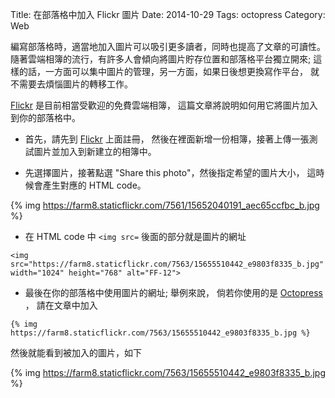 Title: 在部落格中加入 Flickr 圖片
Date: 2014-10-29
Tags: octopress
Category: Web


編寫部落格時，適當地加入圖片可以吸引更多讀者，同時也提高了文章的可讀性。
隨著雲端相簿的流行，有許多人會傾向將圖片貯存位置和部落格平台獨立開來;
這樣的話，一方面可以集中圖片的管理，另一方面，如果日後想更換寫作平台，
就不需要去煩惱圖片的轉移工作。

[Flickr](https://www.flickr.com/) 是目前相當受歡迎的免費雲端相簿，
這篇文章將說明如何用它將圖片加入到你的部落格中。

* 首先，請先到 [Flickr](https://www.flickr.com/) 上面註冊，
然後在裡面新增一份相簿，接著上傳一張測試圖片並加入到新建立的相簿中。

* 先選擇圖片，接著點選 "Share this photo"，然後指定希望的圖片大小，
這時候會產生對應的 HTML code。

{% img https://farm8.staticflickr.com/7561/15652040191_aec65ccfbc_b.jpg  %}

* 在 HTML code 中 `<img src=` 後面的部分就是圖片的網址
```
<img src="https://farm8.staticflickr.com/7563/15655510442_e9803f8335_b.jpg" width="1024" height="768" alt="FF-12">
```

* 最後在你的部落格中使用圖片的網址;
舉例來說，
倘若你使用的是 [Octopress](http://octopress.org/) ，
請在文章中加入
```
{% img https://farm8.staticflickr.com/7563/15655510442_e9803f8335_b.jpg %}
```

然後就能看到被加入的圖片，如下

{% img https://farm8.staticflickr.com/7563/15655510442_e9803f8335_b.jpg  %}
